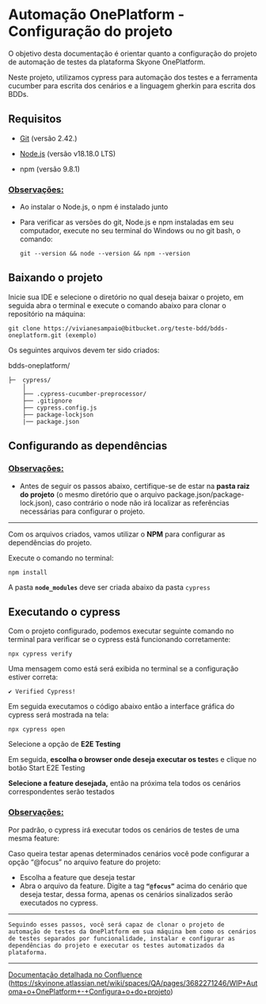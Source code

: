 # Automação OnePlatform - Configuração do projeto 

O objetivo desta documentação é orientar quanto a configuração do projeto de automação de testes da plataforma Skyone OnePlatform. 

Neste projeto, utilizamos cypress para automação dos testes e a ferramenta cucumber para escrita dos cenários e a linguagem gherkin para escrita dos BDDs.

## **Requisitos** 
  
- [Git](https://git-scm.com/) (versão 2.42.)

- [Node.js](https://nodejs.org/en/) (versão v18.18.0 LTS)  

- npm (versão 9.8.1)

### <u> Observações: </u> 

- Ao instalar o Node.js, o npm é instalado junto

- Para verificar as versões do git, Node.js e npm instaladas em seu computador, execute no seu terminal do Windows ou no git bash, o comando:

	 `git --version && node --version && npm --version`


## **Baixando o projeto**

Inicie sua IDE e selecione o diretório no qual deseja baixar o projeto, em seguida abra o terminal e execute o comando abaixo para clonar o repositório na máquina:

`git clone https://vivianesampaio@bitbucket.org/teste-bdd/bdds-oneplatform.git (exemplo)`

Os seguintes arquivos devem ter sido criados:

bdds-oneplatform/

    ├─  cypress/
        │              
        ├── .cypress-cucumber-preprocessor/  
        ├── .gitignore      
        ├── cypress.config.js
        ├── package-lockjson  
		|── package.json 

## **Configurando as dependências**

### <u> Observações: </u>

- Antes de seguir os passos abaixo, certifique-se de estar na **pasta raiz do projeto** (o mesmo diretório que o arquivo package.json/package-lock.json), caso contrário o node não irá localizar as referências necessárias para configurar o projeto.
---

Com os arquivos criados, vamos utilizar o **NPM** para configurar as dependências do projeto.

Execute o comando no terminal:

`npm install`

A pasta **`node_modules`** deve ser criada abaixo da pasta `cypress`		

## **Executando o cypress**

Com o projeto configurado, podemos executar seguinte comando no terminal para verificar se o cypress está funcionando corretamente:

`npx cypress verify`

Uma mensagem como está será exibida no terminal se a configuração estiver correta:

`✔ Verified Cypress!`

Em seguida executamos o código abaixo então a interface gráfica do cypress será mostrada na tela:

`npx cypress open`

Selecione a opção de **E2E Testing**

Em seguida, **escolha o browser onde deseja executar os teste**s e clique no botão Start E2E Testing

**Selecione a feature desejada,** então na próxima tela todos os cenários correspondentes serão testados

### <u> Observações: </u>
Por padrão, o cypress irá executar todos os cenários de testes de uma mesma feature:

Caso queira testar apenas determinados cenários você pode configurar a opção “@focus” no arquivo feature do projeto:

- Escolha a feature que deseja testar
- Abra o arquivo da feature. Digite a tag **`“@focus”`** acima do cenário que deseja testar, dessa forma, apenas os cenários sinalizados serão executados no cypress.
---


	Seguindo esses passos, você será capaz de clonar o projeto de automação de testes da OnePlatform em sua máquina bem como os cenários de testes separados por funcionalidade, instalar e configurar as dependências do projeto e executar os testes automatizados da plataforma.
---
<u> Documentação detalhada no Confluence </u>
 (https://skyinone.atlassian.net/wiki/spaces/QA/pages/3682271246/WIP+Automa+o+OnePlatform+-+Configura+o+do+projeto)













